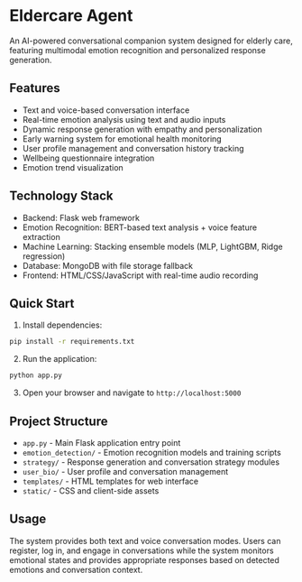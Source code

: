 # Eldercare Agent

An AI-powered conversational companion system designed for elderly care, featuring multimodal emotion recognition and personalized response generation.

## Features

- Text and voice-based conversation interface
- Real-time emotion analysis using text and audio inputs
- Dynamic response generation with empathy and personalization
- Early warning system for emotional health monitoring
- User profile management and conversation history tracking
- Wellbeing questionnaire integration
- Emotion trend visualization

## Technology Stack

- Backend: Flask web framework
- Emotion Recognition: BERT-based text analysis + voice feature extraction
- Machine Learning: Stacking ensemble models (MLP, LightGBM, Ridge regression)
- Database: MongoDB with file storage fallback
- Frontend: HTML/CSS/JavaScript with real-time audio recording

## Quick Start

1. Install dependencies:
```bash
pip install -r requirements.txt
```

2. Run the application:
```bash
python app.py
```

3. Open your browser and navigate to `http://localhost:5000`

## Project Structure

- `app.py` - Main Flask application entry point
- `emotion_detection/` - Emotion recognition models and training scripts
- `strategy/` - Response generation and conversation strategy modules
- `user_bio/` - User profile and conversation management
- `templates/` - HTML templates for web interface
- `static/` - CSS and client-side assets

## Usage

The system provides both text and voice conversation modes. Users can register, log in, and engage in conversations while the system monitors emotional states and provides appropriate responses based on detected emotions and conversation context. 
